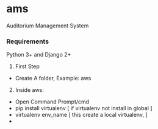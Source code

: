 # ams
Auditorium Management System

### Requirements
Python 3+ and Django 2+

1. First Step
 - Create A folder, Example: aws
2. Inside aws:
 - Open Command Prompt/cmd
 - pip install virtualenv [ if virtualenv not install in global ]
 - virtualenv env_name [ this create a local virtualenv, ]
 - 
